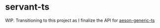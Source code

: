 # servant-ts

WIP. Transitioning to this project as I finalize the API for [aeson-generic-ts](https://github.com/smaccoun/aeson-generic-ts/commit/42153bf1bfa8c0f8427dd2410b5b73a8ce597b45)
